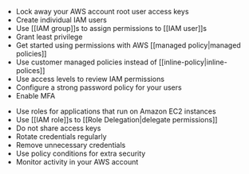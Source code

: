 *   Lock away your AWS account root user access keys
*   Create individual IAM users  
*   Use [[IAM group]]s to assign permissions to [[IAM user]]s  
*   Grant least privilege
*   Get started using permissions with AWS [[managed policy\|managed policies]]
*   Use customer managed policies instead of [[inline-policy\|inline-polices]]
*   Use access levels to review IAM permissions  
*   Configure a strong password policy for your users
*   Enable MFA
-   Use roles for applications that run on Amazon EC2 instances
-   Use [[IAM role]]s to [[Role Delegation\|delegate permissions]]
-   Do not share access keys
-   Rotate credentials regularly
-   Remove unnecessary credentials
-   Use policy conditions for extra security
-   Monitor activity in your AWS account